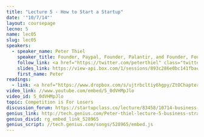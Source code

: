 ```yaml
---
title: "Lecture 5 - How to Start a Startup"
date: '"10/7/14"'
layout: coursepage
lecno: 5
name: lec05
slug: lec05
speakers:
  - speaker_name: Peter Thiel
    speaker_title: Founder, Paypal, Founder, Palantir, and Founder, Founders Fund
    follow_link: <a href="https://twitter.com/peterthiel" class="twitter-follow-button" data-show-count="false" data-show-screen-name="true">Follow @peterthiel</a>
    slides_link: https://view-api.box.com/1/sessions/893c286e0bc141fbac78e7797c7a2d6c/view
    first_name: Peter
readings:
  - link: <a href="https://www.dropbox.com/s/ujtrbcltiy6hgpy/ZtOChapters3-5.pdf?dl=0">Chapter 3-5 of Zero to One</a> by Peter Thiel
video_link: //www.youtube.com/embed/5_0dVHMpJlo
video_id: 5_0dVHMpJlo
topic: Competition is For Losers
discussion_forum: https://startupclass.co/lecture/83458/10714-business-strategy-and-monopoly-theorybrbpeter-thielb-ifounder-paypal--palantir-and-partner-founders-fundi-----
genius_link: http://tech.genius.com/Peter-thiel-lecture-5-business-strategy-and-monopoly-theory-annotated
genius_divid: rg_embed_link_528965
genius_script: //tech.genius.com/songs/528965/embed.js
---
```

